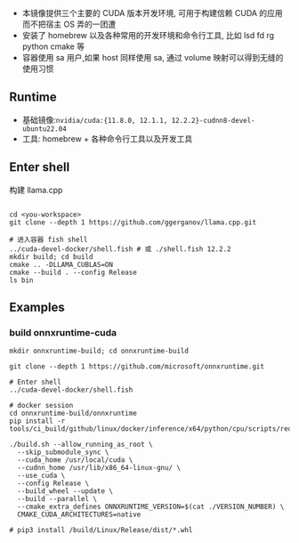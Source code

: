 - 本镜像提供三个主要的 CUDA 版本开发环境, 可用于构建信赖 CUDA 的应用而不把宿主 OS 弄的一团遭
- 安装了 homebrew 以及各种常用的开发环境和命令行工具, 比如 lsd fd rg python cmake 等
- 容器使用 sa 用户,如果 host 同样使用 sa, 通过 volume 映射可以得到无缝的使用习惯

## Runtime

- 基础镜像:`nvidia/cuda:{11.8.0, 12.1.1, 12.2.2}-cudnn8-devel-ubuntu22.04`
- 工具: homebrew + 各种命令行工具以及开发工具


## Enter shell

构建 llama.cpp

```fish

cd <you-workspace>
git clone --depth 1 https://github.com/ggerganov/llama.cpp.git

# 进入容器 fish shell
../cuda-devel-docker/shell.fish # 或 ./shell.fish 12.2.2
mkdir build; cd build
cmake .. -DLLAMA_CUBLAS=ON
cmake --build . --config Release
ls bin
```

## Examples

### build onnxruntime-cuda

```fish
mkdir onnxruntime-build; cd onnxruntime-build

git clone --depth 1 https://github.com/microsoft/onnxruntime.git

# Enter shell
../cuda-devel-docker/shell.fish

# docker session
cd onnxruntime-build/onnxruntime
pip install -r tools/ci_build/github/linux/docker/inference/x64/python/cpu/scripts/requirements.txt

./build.sh --allow_running_as_root \
  --skip_submodule_sync \
  --cuda_home /usr/local/cuda \
  --cudnn_home /usr/lib/x86_64-linux-gnu/ \
  --use_cuda \
  --config Release \
  --build_wheel --update \
  --build --parallel \
  --cmake_extra_defines ONNXRUNTIME_VERSION=$(cat ./VERSION_NUMBER) \
  CMAKE_CUDA_ARCHITECTURES=native

# pip3 install /build/Linux/Release/dist/*.whl
```